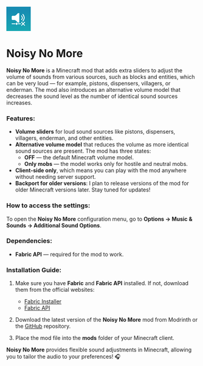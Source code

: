 ![](src/main/resources/assets/noisy-no-more/icon.png)

# Noisy No More

**Noisy No More** is a Minecraft mod that adds extra sliders to adjust the volume of sounds from various sources, such as blocks and entities, which can be very loud — for example, pistons, dispensers, villagers, or enderman. The mod also introduces an alternative volume model that decreases the sound level as the number of identical sound sources increases.

### Features:
- **Volume sliders** for loud sound sources like pistons, dispensers, villagers, enderman, and other entities.
- **Alternative volume model** that reduces the volume as more identical sound sources are present. The mod has three states:
    - **OFF** — the default Minecraft volume model.
    - **Only mobs** — the model works only for hostile and neutral mobs.
- **Client-side only**, which means you can play with the mod anywhere without needing server support.
- **Backport for older versions**: I plan to release versions of the mod for older Minecraft versions later. Stay tuned for updates!

### How to access the settings:
To open the **Noisy No More** configuration menu, go to **Options → Music & Sounds → Additional Sound Options**.

### Dependencies:
- **Fabric API** — required for the mod to work.

### Installation Guide:
1. Make sure you have **Fabric** and **Fabric API** installed. If not, download them from the official websites:
    - [Fabric Installer](https://fabricmc.net/use/)
    - [Fabric API](https://modrinth.com/mod/fabric-api)

2. Download the latest version of the **Noisy No More** mod from Modrinth or the [GitHub](https://github.com/Kurasava/noisy-no-more) repository.

3. Place the mod file into the **mods** folder of your Minecraft client.

**Noisy No More** provides flexible sound adjustments in Minecraft, allowing you to tailor the audio to your preferences! 🎧



